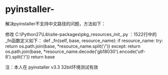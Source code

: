 # pyinstaller-
解决pyinstaller不支持中文路径的问题，方法如下：

修改 C:\Python27\Lib\site-packages\pkg_resources\__init__.py ：1522行中的 _fn函数定义如下：
def _fn(self, base, resource_name):
        if resource_name:
            try:
                  return os.path.join(base, *resource_name.split('/'))
            except:
                  return os.path.join(base, *resource_name.decode('gb18030').encode('utf-8').split('/'))
        return base

注：本人在 pyinstaller v3.3 32bit环境测试有效
